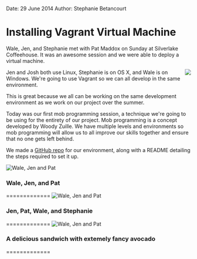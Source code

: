 Date: 29 June 2014
Author: Stephanie Betancourt

# Installing Vagrant Virtual Machine

Wale, Jen, and Stephanie met with Pat Maddox on Sunday at Silverlake Coffeehouse. It was an awesome session and we were able to deploy a virtual machine.

<img style="float: right" src="/attachments/vagrantlogo.png" />

Jen and Josh both use Linux, Stephanie is on OS X, and Wale is on Windows. We're going to use Vagrant so we can all develop in the same environment.

This is great because we all can be working on the same development environment as we work on our project over the summer.

Today was our first mob programming session, a technique we're going to be using for the entirety of our project. Mob programming is a concept developed by Woody Zuille. We have multiple levels and environments so mob programming will allow us to all improve our skills together and ensure that no one gets left behind. 

We made a [GitHub repo](https://github.com/TheStandardLibrarians/railsgirlsvagrant) for our environment, along with a README detailing the steps required to set it up.

![Wale, Jen and Pat](/attachments/vagrantpic1.jpg)
### Wale, Jen, and Pat
=============
![Wale, Jen and Pat](/attachments/vagrantpic2.jpg)
### Jen, Pat, Wale, and Stephanie
=============
![Wale, Jen and Pat](/attachments/vagrantpic3.jpg)
### A delicious sandwich with extemely fancy avocado
=============